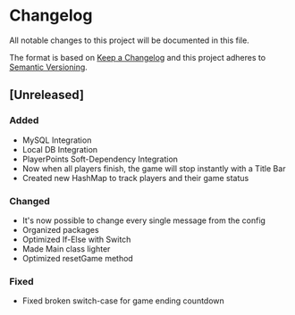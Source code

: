 # Changelog

All notable changes to this project will be documented in this file.

The format is based on [Keep a Changelog](https://keepachangelog.com/) and this project adheres to [Semantic Versioning](https://semver.org/).

## [Unreleased]
### Added
- MySQL Integration
- Local DB Integration
- PlayerPoints Soft-Dependency Integration
- Now when all players finish, the game will stop instantly with a Title Bar
- Created new HashMap to track players and their game status

### Changed
- It's now possible to change every single message from the config
- Organized packages
- Optimized If-Else with Switch
- Made Main class lighter
- Optimized resetGame method

### Fixed
- Fixed broken switch-case for game ending countdown
